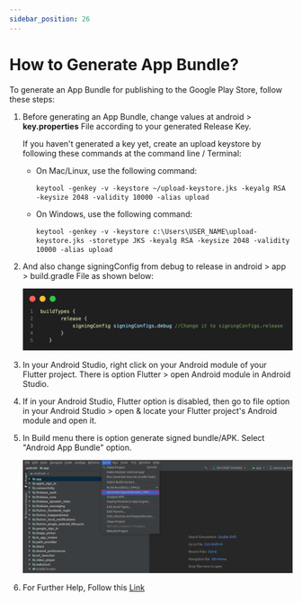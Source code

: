 ```yaml
---
sidebar_position: 26
---
```


# How to Generate App Bundle?

To generate an App Bundle for publishing to the Google Play Store, follow these steps:

1. Before generating an App Bundle, change values at android > **key.properties** File according to your generated Release Key.

   If you haven't generated a key yet, create an upload keystore by following these commands at the command line / Terminal:

   - On Mac/Linux, use the following command:

     ```
     keytool -genkey -v -keystore ~/upload-keystore.jks -keyalg RSA -keysize 2048 -validity 10000 -alias upload
     ```

   - On Windows, use the following command:

     ```
     keytool -genkey -v -keystore c:\Users\USER_NAME\upload-keystore.jks -storetype JKS -keyalg RSA -keysize 2048 -validity 10000 -alias upload
     ```

2. And also change signingConfig from debug to release in android > app > build.gradle File as shown below:

   ![Signing Config](/images/app/signingConfig.png)

3. In your Android Studio, right click on your Android module of your Flutter project. There is option Flutter > open Android module in Android Studio.

4. If in your Android Studio, Flutter option is disabled, then go to file option in your Android Studio > open & locate your Flutter project's Android module and open it.

5. In Build menu there is option generate signed bundle/APK. Select "Android App Bundle" option.

   ![App Bundle Generation](/images/app/apk4.png)

6. For Further Help, Follow this [Link](https://developer.android.com/guide/app-bundle)
